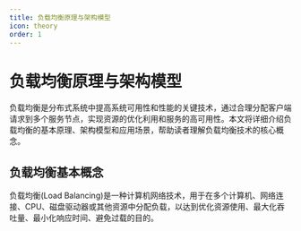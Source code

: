 ```yaml
---
title: 负载均衡原理与架构模型
icon: theory
order: 1
---
```


# 负载均衡原理与架构模型

负载均衡是分布式系统中提高系统可用性和性能的关键技术，通过合理分配客户端请求到多个服务节点，实现资源的优化利用和服务的高可用性。本文将详细介绍负载均衡的基本原理、架构模型和应用场景，帮助读者理解负载均衡技术的核心概念。

## 负载均衡基本概念

负载均衡(Load Balancing)是一种计算机网络技术，用于在多个计算机、网络连接、CPU、磁盘驱动器或其他资源中分配负载，以达到优化资源使用、最大化吞吐量、最小化响应时间、避免过载的目的。
